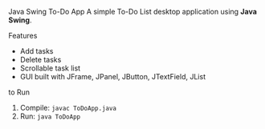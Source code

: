 Java Swing To-Do App
A simple To-Do List desktop application using **Java Swing**.


Features
- Add tasks
- Delete tasks
- Scrollable task list
- GUI built with JFrame, JPanel, JButton, JTextField, JList

 
to Run
1. Compile: `javac ToDoApp.java`
2. Run: `java ToDoApp`
